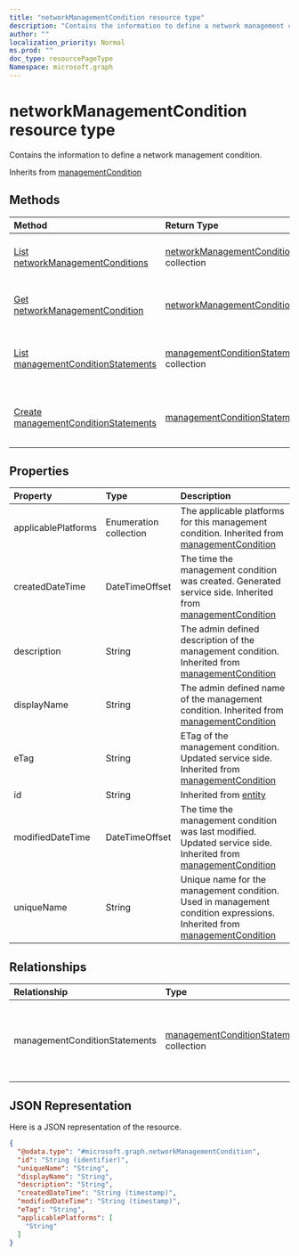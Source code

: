 ```yaml
---
title: "networkManagementCondition resource type"
description: "Contains the information to define a network management condition."
author: ""
localization_priority: Normal
ms.prod: ""
doc_type: resourcePageType
Namespace: microsoft.graph
---
```



# networkManagementCondition resource type

Contains the information to define a network management condition.


Inherits from [managementCondition](../resources/managementCondition.md)

## Methods
|Method|Return Type|Description|
|:---|:---|:---|
|[List networkManagementConditions](../api/networkmanagementcondition-list.md)|[networkManagementCondition](../resources/networkManagementCondition.md) collection|List properties and relationships of the [networkManagementCondition](../resources/networkmanagementcondition.md) objects.|
|[Get networkManagementCondition](../api/networkmanagementcondition-get.md)|[networkManagementCondition](../resources/networkManagementCondition.md)|Read properties and relationships of the [networkManagementCondition](../resources/networkmanagementcondition.md) object.|
|[List managementConditionStatements](../api/networkmanagementcondition-list-managementconditionstatements.md)|[managementConditionStatement](../resources/managementConditionStatement.md) collection|Get the managementConditionStatements from the managementConditionStatements navigation property.|
|[Create managementConditionStatements](../api/networkmanagementcondition-post-managementconditionstatements.md)|[managementConditionStatement](../resources/managementConditionStatement.md)|Create managementConditionStatements by posting to the managementConditionStatements collection.|

## Properties
|Property|Type|Description|
|:---|:---|:---|
|applicablePlatforms|Enumeration collection|The applicable platforms for this management condition. Inherited from [managementCondition](../resources/managementCondition.md)|
|createdDateTime|DateTimeOffset|The time the management condition was created. Generated service side. Inherited from [managementCondition](../resources/managementCondition.md)|
|description|String|The admin defined description of the management condition. Inherited from [managementCondition](../resources/managementCondition.md)|
|displayName|String|The admin defined name of the management condition. Inherited from [managementCondition](../resources/managementCondition.md)|
|eTag|String|ETag of the management condition. Updated service side. Inherited from [managementCondition](../resources/managementCondition.md)|
|id|String| Inherited from [entity](../resources/entity.md)|
|modifiedDateTime|DateTimeOffset|The time the management condition was last modified. Updated service side. Inherited from [managementCondition](../resources/managementCondition.md)|
|uniqueName|String|Unique name for the management condition. Used in management condition expressions. Inherited from [managementCondition](../resources/managementCondition.md)|

## Relationships
|Relationship|Type|Description|
|:---|:---|:---|
|managementConditionStatements|[managementConditionStatement](../resources/managementConditionStatement.md) collection|The management condition statements associated to the management condition. Inherited from [managementCondition](../resources/managementCondition.md)|

## JSON Representation
Here is a JSON representation of the resource.
<!-- {
  "blockType": "resource",
  "keyProperty": "id",
  "@odata.type": "microsoft.graph.networkManagementCondition",
  "baseType": "microsoft.graph.managementCondition",
  "openType": false
}
-->
``` json
{
  "@odata.type": "#microsoft.graph.networkManagementCondition",
  "id": "String (identifier)",
  "uniqueName": "String",
  "displayName": "String",
  "description": "String",
  "createdDateTime": "String (timestamp)",
  "modifiedDateTime": "String (timestamp)",
  "eTag": "String",
  "applicablePlatforms": [
    "String"
  ]
}
```

